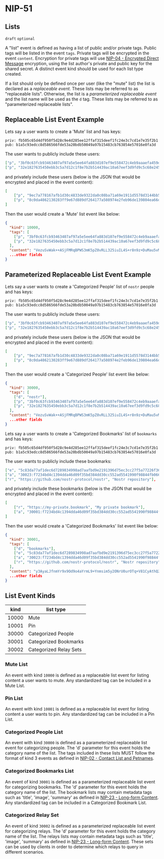 NIP-51
======

Lists
-----

`draft` `optional`

A "list" event is defined as having a list of public and/or private tags. Public tags will be listed in the event `tags`. Private tags will be encrypted in the event `content`. Encryption for private tags will use [NIP-04 - Encrypted Direct Message](04.md) encryption, using the list author's private and public key for the shared secret. A distinct event kind should be used for each list type created.

If a list should only be defined once per user (like the "mute" list) the list is declared as a _replaceable event_. These lists may be referred to as "replaceable lists". Otherwise, the list is a _parameterized replaceable event_ and the list name will be used as the `d` tag. These lists may be referred to as "parameterized replaceable lists".

## Replaceable List Event Example

Lets say a user wants to create a 'Mute' list and has keys:
```
priv: fb505c65d4df950f5d28c9e4d285ee12ffaf315deef1fc24e3c7cd1e7e35f2b1
pub: b1a5c93edcc8d586566fde53a20bdb50049a97b15483cb763854e57016e0fa3d
```
The user wants to publicly include these users:

```json
["p", "3bf0c63fcb93463407af97a5e5ee64fa883d107ef9e558472c4eb9aaaefa459d"],
["p", "32e1827635450ebb3c5a7d12c1f8e7b2b514439ac10a67eef3d9fd9c5c68e245"]
```
and privately include these users (below is the JSON that would be encrypted and placed in the event content):

```json
[
    ["p", "9ec7a778167afb1d30c4833de9322da0c08ba71a69e1911d5578d3144bb56437"],
    ["p", "8c0da4862130283ff9e67d889df264177a508974e2feb96de139804ea66d6168"]
]
```

Then the user would create a 'Mute' list event like below:

```json
{
  "kind": 10000,
  "tags": [
    ["p", "3bf0c63fcb93463407af97a5e5ee64fa883d107ef9e558472c4eb9aaaefa459d"],
    ["p", "32e1827635450ebb3c5a7d12c1f8e7b2b514439ac10a67eef3d9fd9c5c68e245"],
  ],
  "content": "VezuSvWak++ASjFMRqBPWS3mK5pZ0vRLL325iuIL4S+r8n9z+DuMau5vMElz1tGC/UqCDmbzE2kwplafaFo/FnIZMdEj4pdxgptyBV1ifZpH3TEF6OMjEtqbYRRqnxgIXsuOSXaerWgpi0pm+raHQPseoELQI/SZ1cvtFqEUCXdXpa5AYaSd+quEuthAEw7V1jP+5TDRCEC8jiLosBVhCtaPpLcrm8HydMYJ2XB6Ixs=?iv=/rtV49RFm0XyFEwG62Eo9A==",
  ...other fields
}
```


## Parameterized Replaceable List Event Example

Lets say a user wants to create a 'Categorized People' list of `nostr` people and has keys:
```
priv: fb505c65d4df950f5d28c9e4d285ee12ffaf315deef1fc24e3c7cd1e7e35f2b1
pub: b1a5c93edcc8d586566fde53a20bdb50049a97b15483cb763854e57016e0fa3d
```
The user wants to publicly include these users:

```json
["p", "3bf0c63fcb93463407af97a5e5ee64fa883d107ef9e558472c4eb9aaaefa459d"],
["p", "32e1827635450ebb3c5a7d12c1f8e7b2b514439ac10a67eef3d9fd9c5c68e245"]
```
and privately include these users (below is the JSON that would be encrypted and placed in the event content):

```json
[
    ["p", "9ec7a778167afb1d30c4833de9322da0c08ba71a69e1911d5578d3144bb56437"],
    ["p", "8c0da4862130283ff9e67d889df264177a508974e2feb96de139804ea66d6168"]
]
```

Then the user would create a 'Categorized People' list event like below:

```json
{
  "kind": 30000,
  "tags": [
    ["d", "nostr"],
    ["p", "3bf0c63fcb93463407af97a5e5ee64fa883d107ef9e558472c4eb9aaaefa459d"],
    ["p", "32e1827635450ebb3c5a7d12c1f8e7b2b514439ac10a67eef3d9fd9c5c68e245"],
  ],
  "content": "VezuSvWak++ASjFMRqBPWS3mK5pZ0vRLL325iuIL4S+r8n9z+DuMau5vMElz1tGC/UqCDmbzE2kwplafaFo/FnIZMdEj4pdxgptyBV1ifZpH3TEF6OMjEtqbYRRqnxgIXsuOSXaerWgpi0pm+raHQPseoELQI/SZ1cvtFqEUCXdXpa5AYaSd+quEuthAEw7V1jP+5TDRCEC8jiLosBVhCtaPpLcrm8HydMYJ2XB6Ixs=?iv=/rtV49RFm0XyFEwG62Eo9A==",
  ...other fields
}
```

Lets say a user wants to create a 'Categorized Bookmarks' list of `bookmarks` and has keys:
```
priv: fb505c65d4df950f5d28c9e4d285ee12ffaf315deef1fc24e3c7cd1e7e35f2b1
pub: b1a5c93edcc8d586566fde53a20bdb50049a97b15483cb763854e57016e0fa3d
```
The user wants to publicly include these bookmarks:

```json
["e", "5c83da77af1dec6d7289834998ad7aafbd9e2191396d75ec3cc27f5a77226f36", "wss://nostr.example.com"],
["a", "30023:f7234bd4c1394dda46d09f35bd384dd30cc552ad5541990f98844fb06676e9ca:abcd", "wss://nostr.example.com"],
["r", "https://github.com/nostr-protocol/nostr", "Nostr repository"],
```
and privately include these bookmarks (below is the JSON that would be encrypted and placed in the event content):

```json
[
    ["r", "https://my-private.bookmark", "My private bookmark"],
    ["a", "30001:f7234bd4c1394dda46d09f35bd384dd30cc552ad5541990f98844fb06676e9ca:abcd", "wss://nostr.example.com"],
]
```

Then the user would create a 'Categorized Bookmarks' list event like below:

```json
{
  "kind": 30001,
  "tags": [
    ["d", "bookmarks"],
    ["e", "5c83da77af1dec6d7289834998ad7aafbd9e2191396d75ec3cc27f5a77226f36", "wss://nostr.example.com"],
    ["a", "30023:f7234bd4c1394dda46d09f35bd384dd30cc552ad5541990f98844fb06676e9ca:abcd", "wss://nostr.example.com"],
    ["r", "https://github.com/nostr-protocol/nostr", "Nostr repository"],
  ],
  "content": "y3AyaLJfnmYr9x9Od9o4aYrmL9+Ynmsim5y2ONrU0urOTq+V81CyAthQ2mUOWE9xwGgrizhY7ILdQwWhy6FK0sA33GHtC0egUJw1zIdknPe7BZjznD570yk/8RXYgGyDKdexME+RMYykrnYFxq1+y/h00kmJg4u+Gpn+ZjmVhNYxl9b+TiBOAXG9UxnK/H0AmUqDpcldn6+j1/AiStwYZhD1UZ3jzDIk2qcCDy7MlGnYhSP+kNmG+2b0T/D1L0Z7?iv=PGJJfPE84gacAh7T0e6duQ==",
  ...other fields
}
```

## List Event Kinds

| kind   | list type               |
| ------ | ----------------------- |
| 10000  | Mute                    |
| 10001  | Pin                     |
| 30000  | Categorized People      |
| 30001  | Categorized Bookmarks   |
| 30002  | Categorized Relay Sets  |


### Mute List

An event with kind `10000` is defined as a replaceable list event for listing content a user wants to mute. Any standardized tag can be included in a Mute List.

### Pin List

An event with kind `10001` is defined as a replaceable list event for listing content a user wants to pin. Any standardized tag can be included in a Pin List.

### Categorized People List

An event with kind `30000` is defined as a parameterized replaceable list event for categorizing people. The 'd' parameter for this event holds the category name of the list. The tags included in these lists MUST follow the format of kind 3 events as defined in [NIP-02 - Contact List and Petnames](02.md).

### Categorized Bookmarks List

An event of kind `30001` is defined as a parameterized replaceable list event for categorizing bookmarks. The 'd' parameter for this event holds the category name of the list. The bookmark lists may contain metadata tags such as 'title', 'image', 'summary' as defined in [NIP-23 - Long-form Content](23.md). Any standardized tag can be included in a Categorized Bookmark List.

### Categorized Relay Set

An event of kind `30002` is defined as a parameterized replaceable list event for categorizing relays. The 'd' parameter for this event holds the category name of the list. The relays lists may contain metadata tags such as 'title', 'image', 'summary' as defined in [NIP-23 - Long-form Content](23.md). These sets can be used by clients in order to determine which relays to query in different scenarios.
